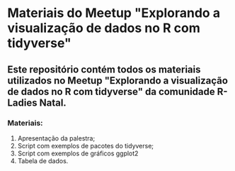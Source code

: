 # Materiais do Meetup "Explorando a visualização de dados no R com tidyverse"

## Este repositório contém todos os materiais utilizados no Meetup "Explorando a visualização de dados no R com tidyverse" da comunidade R-Ladies Natal.

### Materiais:
1. Apresentação da palestra;
2. Script com exemplos de pacotes do tidyverse;
3. Script com exemplos de gráficos ggplot2
4. Tabela de dados.
